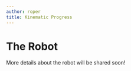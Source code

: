 ```yaml
---
author: roper
title: Kinematic Progress
---
```


# The Robot

More details about the robot will be shared soon!
